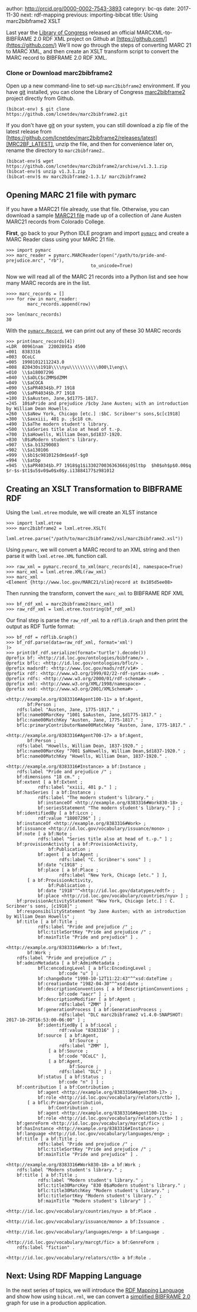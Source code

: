 author: http://orcid.org/0000-0002-7543-3893
category: bc-qs
date: 2017-11-30
next: rdf-mapping
previous: importing-bibcat
title: Using marc2bibframe2 XSLT

Last year the [Library of Congress](http://loc.gov) released an official 
MARCXML-to-BIBFRAME 2.0 RDF XML project on Github at [https://github.com/](https://github.com/)
We'll now go through the steps of converting MARC 21 to MARC XML, and then create an 
XSLT transform script to convert the MARC record to BIBFRAME 2.0 RDF XML.

### Clone or Download marc2bibframe2
Open up a new command-line to set-up `marc2bibframe2` environment.
If you have [git](https://git-scm.com/) installed, you can clone the Library of 
Congress [marc2bibframe2][MRC2BF] project directly from Github.

<pre><code>(bibcat-env) $ git clone https://github.com/lcnetdev/marc2bibframe2.git</code></pre>

If you don't have [git](https://git-scm.com/) on your system, you can still download a zip file of the 
latest release from [https://github.com/lcnetdev/marc2bibframe2/releases/latest][MRC2BF_LATEST],
unzip the file, and then for convenience later on, rename the directory to `marc2bibframe2`..

<pre><code>(bibcat-env)$ wget https://github.com/lcnetdev/marc2bibframe2/archive/v1.3.1.zip
(bibcat-env)$ unzip v1.3.1.zip
(bibcat-env)$ mv marc2bibframe2-1.3.1/ marc2bibframe2</code></pre>

## Opening MARC 21 file with pymarc
If you have a MARC21 file already, use that file. Otherwise, you can 
download a sample [MARC21 file](/static/data/pride-and-prejudice.mrc) made up of a collection of Jane Austen
MARC21 records from Colorado College.

**First**, go back to your Python IDLE program and import [`pymarc`][PYMRC]
and create a MARC Reader class using your MARC 21 file. 

<pre><code>>>> import pymarc
>>> marc_reader = pymarc.MARCReader(open("/path/to/pride-and-prejudice.mrc", "rb"), 
                                to_unicode=True)
</code></pre>

Now we will read all of the MARC 21 records into a Python list and see 
how many MARC records are in the list.

<pre><code>>>>> marc_records = []
>>> for row in marc_reader:
        marc_records.append(row)
	
>>> len(marc_records)
30</code></pre> 

With the [`pymarc.Record`][PYMRC], we can print out any of these 30 MARC records

<pre><code>>>> print(marc_records[4])
=LDR  00961nam  2200289Ia 4500
=001  8383316
=003  OCoLC
=005  19981012112243.0
=008  820430s1918\\\\nyu\\\\\\\\\\\000\1\eng\\
=010  \\$a18007296
=040  \\$aDLC$cZMM$dZMM
=049  \\$aCOCA
=090  \\$aPR4034$b.P7 1918
=090  \\$aPR4034$b.P7 1918
=100  1\$aAusten, Jane,$d1775-1817.
=245  10$aPride and prejudice /$cby Jane Austen; with an introduction by William Dean Howells.
=260  \\$aNew York, Chicago [etc.] :$bC. Scribner's sons,$c[c1918]
=300  \\$axxiii, 401 p. ;$c18 cm.
=490  1\$aThe modern student's library.
=500  \\$aSeries title also at head of t.-p.
=700  1\$aHowells, William Dean,$d1837-1920.
=830  \0$aModern student's library.
=907  \\$a.b13290083
=902  \\$a130106
=999  \\$b1$c981012$dm$ea$f-$g0
=994  \\$atbp
=945  \\$aPR4034$b.P7 1918$g1$i33027003636366$j0$ltbp  $h0$oh$p$0.00$q $r-$s-$t1$u5$v0$w0$x0$y.i13884177$z981012
</code></pre> 

## Creating an XSLT Transformation to BIBFRAME RDF 
Using the `lxml.etree` module, we will create an XLST instance

<pre><code>>>> import lxml.etree
>>>> marc2bibframe2 = lxml.etree.XSLT(
	lxml.etree.parse("/path/to/marc2bibframe2/xsl/marc2bibframe2.xsl"))
</code></pre>

Using `pymarc`, we will convert a MARC record to an XML string and then 
parse it with `lxml.etree.XML` function call.

<pre><code>>>> raw_xml = pymarc.record_to_xml(marc_records[4], namespace=True)
>>> marc_xml = lxml.etree.XML(raw_xml)
>>> marc_xml
&lt;Element {http://www.loc.gov/MARC21/slim}record at 0x105d5ee08&gt;
</code></pre>
 
Then running the transform, convert the `marc_xml` to BIBFRAME RDF XML

<pre><code>>>> bf_rdf_xml = marc2bibframe2(marc_xml)
>>> raw_rdf_xml = lxml.etree.tostring(bf_rdf_xml)</code></pre>

Our final step is parse the `raw_rdf_xml` to a `rdflib.Graph` and
then print the output as RDF Turtle format:

<pre><code>>>> bf_rdf = rdflib.Graph()
>>> bf_rdf.parse(data=raw_rdf_xml, format='xml')
<Graph identifier=N8100f11eb0fd48d0a805d91f03d6af94 (<class 'rdflib.graph.Graph'>)>
>>> print(bf_rdf.serialize(format='turtle').decode())
@prefix bf: &lt;http://id.loc.gov/ontologies/bibframe/&gt; .
@prefix bflc: &lt;http://id.loc.gov/ontologies/bflc/&gt; .
@prefix madsrdf: &lt;http://www.loc.gov/mads/rdf/v1#&gt; .
@prefix rdf: &lt;http://www.w3.org/1999/02/22-rdf-syntax-ns#&gt; .
@prefix rdfs: &lt;http://www.w3.org/2000/01/rdf-schema#&gt; .
@prefix xml: &lt;http://www.w3.org/XML/1998/namespace&gt; .
@prefix xsd: &lt;http://www.w3.org/2001/XMLSchema#&gt; .

&lt;http://example.org/8383316#Agent100-11&gt; a bf:Agent,
        bf:Person ;
    rdfs:label "Austen, Jane, 1775-1817." ;
    bflc:name00MarcKey "1001 $aAusten, Jane,$d1775-1817." ;
    bflc:name00MatchKey "Austen, Jane, 1775-1817." ;
    bflc:primaryContributorName00MatchKey "Austen, Jane, 1775-1817." .

&lt;http://example.org/8383316#Agent700-17&gt; a bf:Agent,
        bf:Person ;
    rdfs:label "Howells, William Dean, 1837-1920." ;
    bflc:name00MarcKey "7001 $aHowells, William Dean,$d1837-1920." ;
    bflc:name00MatchKey "Howells, William Dean, 1837-1920." .

&lt;http://example.org/8383316#Instance&gt; a bf:Instance ;
    rdfs:label "Pride and prejudice /" ;
    bf:dimensions "18 cm." ;
    bf:extent [ a bf:Extent ;
            rdfs:label "xxiii, 401 p." ] ;
    bf:hasSeries [ a bf:Instance ;
            rdfs:label "The modern student's library." ;
            bf:instanceOf &lt;http://example.org/8383316#Work830-18&gt; ;
            bf:seriesStatement "The modern student's library." ] ;
    bf:identifiedBy [ a bf:Lccn ;
            rdf:value "18007296" ] ;
    bf:instanceOf &lt;http://example.org/8383316#Work&gt; ;
    bf:issuance &lt;http://id.loc.gov/vocabulary/issuance/mono&gt; ;
    bf:note [ a bf:Note ;
            rdfs:label "Series title also at head of t.-p." ] ;
    bf:provisionActivity [ a bf:ProvisionActivity,
                bf:Publication ;
            bf:agent [ a bf:Agent ;
                    rdfs:label "C. Scribner's sons" ] ;
            bf:date "c1918" ;
            bf:place [ a bf:Place ;
                    rdfs:label "New York, Chicago [etc." ] ],
        [ a bf:ProvisionActivity,
                bf:Publication ;
            bf:date "1918"^^&lt;http://id.loc.gov/datatypes/edtf&gt; ;
            bf:place &lt;http://id.loc.gov/vocabulary/countries/nyu&gt; ] ;
    bf:provisionActivityStatement "New York, Chicago [etc.] : C. Scribner's sons, [c1918]" ;
    bf:responsibilityStatement "by Jane Austen; with an introduction by William Dean Howells" ;
    bf:title [ a bf:Title ;
            rdfs:label "Pride and prejudice /" ;
            bflc:titleSortKey "Pride and prejudice /" ;
            bf:mainTitle "Pride and prejudice" ] .

&lt;http://example.org/8383316#Work&gt; a bf:Text,
        bf:Work ;
    rdfs:label "Pride and prejudice /" ;
    bf:adminMetadata [ a bf:AdminMetadata ;
            bflc:encodingLevel [ a bflc:EncodingLevel ;
                    bf:code "u" ] ;
            bf:changeDate "1998-10-12T11:22:43"^^xsd:dateTime ;
            bf:creationDate "1982-04-30"^^xsd:date ;
            bf:descriptionConventions [ a bf:DescriptionConventions ;
                    bf:code "aacr" ] ;
            bf:descriptionModifier [ a bf:Agent ;
                    rdfs:label "ZMM" ] ;
            bf:generationProcess [ a bf:GenerationProcess ;
                    rdfs:label "DLC marc2bibframe2 v1.4.0-SNAPSHOT: 2017-10-29T16:53:00-06:00" ] ;
            bf:identifiedBy [ a bf:Local ;
                    rdf:value "8383316" ] ;
            bf:source [ a bf:Agent,
                        bf:Source ;
                    rdfs:label "ZMM" ],
                [ a bf:Source ;
                    bf:code "OCoLC" ],
                [ a bf:Agent,
                        bf:Source ;
                    rdfs:label "DLC" ] ;
            bf:status [ a bf:Status ;
                    bf:code "n" ] ] ;
    bf:contribution [ a bf:Contribution ;
            bf:agent &lt;http://example.org/8383316#Agent700-17&gt; ;
            bf:role &lt;http://id.loc.gov/vocabulary/relators/ctb&gt; ],
        [ a bflc:PrimaryContribution,
                bf:Contribution ;
            bf:agent &lt;http://example.org/8383316#Agent100-11&gt; ;
            bf:role &lt;http://id.loc.gov/vocabulary/relators/ctb&gt; ] ;
    bf:genreForm &lt;http://id.loc.gov/vocabulary/marcgt/fic&gt; ;
    bf:hasInstance &lt;http://example.org/8383316#Instance&gt; ;
    bf:language &lt;http://id.loc.gov/vocabulary/languages/eng&gt; ;
    bf:title [ a bf:Title ;
            rdfs:label "Pride and prejudice /" ;
            bflc:titleSortKey "Pride and prejudice /" ;
            bf:mainTitle "Pride and prejudice" ] .

&lt;http://example.org/8383316#Work830-18&gt; a bf:Work ;
    rdfs:label "Modern student's library." ;
    bf:title [ a bf:Title ;
            rdfs:label "Modern student's library." ;
            bflc:title30MarcKey "830 0$aModern student's library." ;
            bflc:title30MatchKey "Modern student's library." ;
            bflc:titleSortKey "Modern student's library." ;
            bf:mainTitle "Modern student's library" ] .

&lt;http://id.loc.gov/vocabulary/countries/nyu&gt; a bf:Place .

&lt;http://id.loc.gov/vocabulary/issuance/mono&gt; a bf:Issuance .

&lt;http://id.loc.gov/vocabulary/languages/eng&gt; a bf:Language .

&lt;http://id.loc.gov/vocabulary/marcgt/fic&gt; a bf:GenreForm ;
    rdfs:label "fiction" .

&lt;http://id.loc.gov/vocabulary/relators/ctb&gt; a bf:Role .</code></pre>

## Next: Using RDF Mapping Language

In the next series of topics, we will introduce the [RDF Mapping Language](/topic/rdf-mapping) and
show how using `bibcat.rml`, we can convert a [simplified BIBFRAME 2.0](/topic/filtering-bibframe) 
graph for use in a production application. 

[MRC2BF]: https://github.com/lcnetdev/marc2bibframe2.git
[MRC2BF_LATEST]: https://github.com/lcnetdev/marc2bibframe2/releases/latest
[PYMRC]: https://github.com/edsu/pymarc



